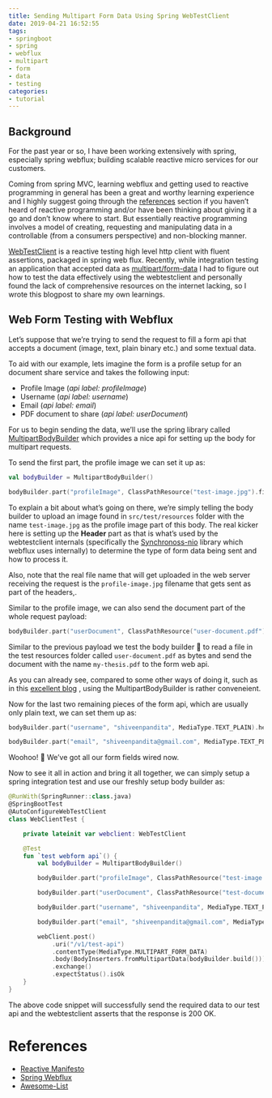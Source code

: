 ```yaml
---
title: Sending Multipart Form Data Using Spring WebTestClient
date: 2019-04-21 16:52:55
tags:
- springboot
- spring
- webflux
- multipart
- form
- data
- testing
categories:
- tutorial
---
```


## Background

For the past year or so, I have been working extensively with spring, especially spring webflux; building scalable reactive micro services for our customers.

Coming from spring MVC, learning webflux and getting used to reactive programming in general has been a great and worthy learning experience and I highly suggest going through the [references](#references) section if you haven’t heard of reactive programming and/or have been thinking about giving it a go and don’t know where to start. But essentially reactive programming involves a model of creating, requesting and manipulating data in a controllable (from a consumers perspective) and non-blocking manner.

[WebTestClient](https://docs.spring.io/spring/docs/current/spring-framework-reference/testing.html#webtestclient) is a reactive testing high level http client with fluent assertions, packaged in spring web flux. Recently, while integration testing an application that accepted data as [multipart/form-data](https://tools.ietf.org/html/rfc7578) I had to figure out how to test the data effectively using the webtestclient and personally found the lack of comprehensive resources on the internet lacking, so I wrote this blogpost to share my own learnings.

## Web Form Testing with Webflux

Let’s suppose that we’re trying to send the request to fill a form api that accepts a document (image, text, plain binary etc.) and some textual data.

To aid with our example, lets imagine the form is a profile setup for an document share service and takes the following input:

- Profile Image (_api label: profileImage_)
- Username (_api label: username_)
- Email (_api label: email_)
- PDF document to share (_api label: userDocument_)

For us to begin sending the data, we’ll use the spring library called [MultipartBodyBuilder](https://docs.spring.io/spring-framework/docs/current/javadoc-api/org/springframework/http/client/MultipartBodyBuilder.html) which provides a nice api for setting up the body for multipart requests.

To send the first part, the profile image we can set it up as:

```kotlin
val bodyBuilder = MultipartBodyBuilder()

bodyBuilder.part("profileImage", ClassPathResource("test-image.jpg").file.readBytes()).header("Content-Disposition", "form-data; name=profileImage; filename=profile-image.jpg")
```

To explain a bit about what’s going on there, we’re simply telling the body builder to upload an image found in `src/test/resources` folder with the name `test-image.jpg` as the profile image part of this body. The real kicker here is setting up the **Header** part as that is what’s used by the webtestclient internals (specifically the [Synchronoss-nio](https://github.com/synchronoss/nio-multipart) library which webflux uses internally) to determine the type of form data being sent and how to process it.

Also, note that the real file name that will get uploaded in the web server receiving the request is the `profile-image.jpg` filename that gets sent as part of the headers,.

Similar to the profile image, we can also send the document part of the whole request payload:

```kotlin
bodyBuilder.part("userDocument", ClassPathResource("user-document.pdf").file.readBytes()).header("Content-Disposition", "form-data; name=userDocument; filename=my-thesis.pdf")
```

Similar to the previous payload we test the body builder  💪 to read a file in the test resources folder called `user-document.pdf`  as bytes and send the document with the name `my-thesis.pdf` to the form web api. 

As you can already see, compared to some other ways of doing it, such as in this [excellent blog](https://www.baeldung.com/spring-rest-template-multipart-upload) , using the MultipartBodyBuilder is rather conveneient. 

Now for the last two remaining pieces of the form api, which are usually only plain text, we can set them up as:

```kotlin
bodyBuilder.part("username", "shiveenpandita", MediaType.TEXT_PLAIN).header("Content-Disposition", "form-data; name=username").header("Content-type", "text/plain")

bodyBuilder.part("email", "shiveenpandita@gmail.com", MediaType.TEXT_PLAIN).header("Content-Disposition", "form-data; name=email").header("Content-type", "text/plain")
```

Woohoo! 🎉 We’ve got all our form fields wired now.

Now to see it all in action and bring it all together, we can simply setup a spring integration test and use our freshly setup body builder as:


```kotlin
@RunWith(SpringRunner::class.java)
@SpringBootTest
@AutoConfigureWebTestClient
class WebClientTest {

    private lateinit var webclient: WebTestClient

    @Test
    fun `test webform api`() {
        val bodyBuilder = MultipartBodyBuilder()

        bodyBuilder.part("profileImage", ClassPathResource("test-image.jpg").file.readBytes()).header("Content-Disposition", "form-data; name=profileImage; filename=profile-image.jpg")

        bodyBuilder.part("userDocument", ClassPathResource("test-document.pdf").file.readBytes()).header("Content-Disposition", "form-data; name=userDocument; filename=my-thesis.pdf")

        bodyBuilder.part("username", "shiveenpandita", MediaType.TEXT_PLAIN).header("Content-Disposition", "form-data; name=username").header("Content-type", "text/plain")

        bodyBuilder.part("email", "shiveenpandita@gmail.com", MediaType.TEXT_PLAIN).header("Content-Disposition", "form-data; name=email").header("Content-type", "text/plain")

        webClient.post()
            .uri("/v1/test-api")
            .contentType(MediaType.MULTIPART_FORM_DATA)
            .body(BodyInserters.fromMultipartData(bodyBuilder.build()))
            .exchange()
            .expectStatus().isOk
    }
}
```

The above code snippet will successfully send the required data to our test api and the webtestclient asserts that the response is 200 OK.

# References

- [Reactive Manifesto](https://www.reactivemanifesto.org/)
- [Spring Webflux](https://docs.spring.io/spring/docs/current/spring-framework-reference/web-reactive.html#spring-webflux)
- [Awesome-List](https://github.com/lucamezzalira/awesome-reactive-programming)

